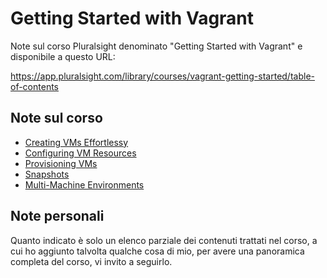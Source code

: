 # Getting Started with Vagrant

Note sul corso Pluralsight denominato "Getting Started with Vagrant" e disponibile a questo URL:

<https://app.pluralsight.com/library/courses/vagrant-getting-started/table-of-contents>

## Note sul corso

- [Creating VMs Effortlessy](CreatingVMs.md)
- [Configuring VM Resources](ConfiguringVMs.md)
- [Provisioning VMs](ProvisioningVMs.md)
- [Snapshots](Snapshots.md)
- [Multi-Machine Environments](MultiMachineEnvs.md)

## Note personali

Quanto indicato è solo un elenco parziale dei contenuti trattati nel corso, a cui ho aggiunto talvolta qualche cosa di mio, per avere una panoramica completa del corso, vi invito a seguirlo.